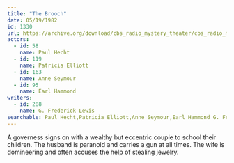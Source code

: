 ```yaml
---
title: "The Brooch"
date: 05/19/1982
id: 1330
url: https://archive.org/download/cbs_radio_mystery_theater/cbs_radio_mystery_theater-1301-1350.zip/cbs_radio_mystery_theater-1301-1350%2Fcbsrmt_1330_the_brooch.mp3
actors:  
  - id: 58
    name: Paul Hecht  
  - id: 119
    name: Patricia Elliott  
  - id: 163
    name: Anne Seymour  
  - id: 95
    name: Earl Hammond
writers:  
  - id: 288
    name: G. Frederick Lewis
searchable: Paul Hecht,Patricia Elliott,Anne Seymour,Earl Hammond G. Frederick Lewis
---
```

A governess signs on with a wealthy but eccentric couple to school their children. The husband is paranoid and carries a gun at all times. The wife is domineering and often accuses the help of stealing jewelry.